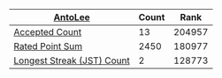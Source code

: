 | [AntoLee](https://atcoder.jp/users/AntoLee) | Count | Rank |
|-----------|-------|------|
| [Accepted Count](https://kenkoooo.com/atcoder/atcoder-api/v3/user/ac_rank?user=AntoLee) | 13 | 204957 |
| [Rated Point Sum](https://kenkoooo.com/atcoder/atcoder-api/v3/user/rated_point_sum_rank?user=AntoLee) | 2450 | 180977 |
| [Longest Streak (JST) Count](https://kenkoooo.com/atcoder/atcoder-api/v3/user/streak_rank?user=AntoLee) | 2 | 128773 |
